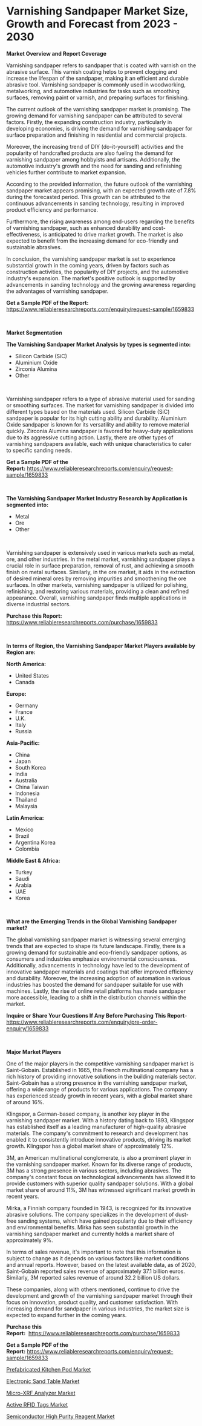 <p><h1>Varnishing Sandpaper Market Size, Growth and Forecast from 2023 - 2030</h1></p><p><strong>Market Overview and Report Coverage</strong></p>
<p><p>Varnishing sandpaper refers to sandpaper that is coated with varnish on the abrasive surface. This varnish coating helps to prevent clogging and increase the lifespan of the sandpaper, making it an efficient and durable abrasive tool. Varnishing sandpaper is commonly used in woodworking, metalworking, and automotive industries for tasks such as smoothing surfaces, removing paint or varnish, and preparing surfaces for finishing.</p><p>The current outlook of the varnishing sandpaper market is promising. The growing demand for varnishing sandpaper can be attributed to several factors. Firstly, the expanding construction industry, particularly in developing economies, is driving the demand for varnishing sandpaper for surface preparation and finishing in residential and commercial projects.</p><p>Moreover, the increasing trend of DIY (do-it-yourself) activities and the popularity of handcrafted products are also fueling the demand for varnishing sandpaper among hobbyists and artisans. Additionally, the automotive industry's growth and the need for sanding and refinishing vehicles further contribute to market expansion.</p><p>According to the provided information, the future outlook of the varnishing sandpaper market appears promising, with an expected growth rate of 7.8% during the forecasted period. This growth can be attributed to the continuous advancements in sanding technology, resulting in improved product efficiency and performance.</p><p>Furthermore, the rising awareness among end-users regarding the benefits of varnishing sandpaper, such as enhanced durability and cost-effectiveness, is anticipated to drive market growth. The market is also expected to benefit from the increasing demand for eco-friendly and sustainable abrasives.</p><p>In conclusion, the varnishing sandpaper market is set to experience substantial growth in the coming years, driven by factors such as construction activities, the popularity of DIY projects, and the automotive industry's expansion. The market's positive outlook is supported by advancements in sanding technology and the growing awareness regarding the advantages of varnishing sandpaper.</p></p>
<p><strong>Get a Sample PDF of the Report:</strong> <a href="https://www.reliableresearchreports.com/enquiry/request-sample/1659833">https://www.reliableresearchreports.com/enquiry/request-sample/1659833</a></p>
<p>&nbsp;</p>
<p><strong>Market Segmentation</strong></p>
<p><strong>The Varnishing Sandpaper Market Analysis by types is segmented into:</strong></p>
<p><ul><li>Silicon Carbide (SiC)</li><li>Aluminium Oxide</li><li>Zirconia Alumina</li><li>Other</li></ul></p>
<p>&nbsp;</p>
<p><p>Varnishing sandpaper refers to a type of abrasive material used for sanding or smoothing surfaces. The market for varnishing sandpaper is divided into different types based on the materials used. Silicon Carbide (SiC) sandpaper is popular for its high cutting ability and durability. Aluminium Oxide sandpaper is known for its versatility and ability to remove material quickly. Zirconia Alumina sandpaper is favored for heavy-duty applications due to its aggressive cutting action. Lastly, there are other types of varnishing sandpapers available, each with unique characteristics to cater to specific sanding needs.</p></p>
<p><strong>Get a Sample PDF of the Report:</strong>&nbsp;<a href="https://www.reliableresearchreports.com/enquiry/request-sample/1659833">https://www.reliableresearchreports.com/enquiry/request-sample/1659833</a></p>
<p>&nbsp;</p>
<p><strong>The Varnishing Sandpaper Market Industry Research by Application is segmented into:</strong></p>
<p><ul><li>Metal</li><li>Ore</li><li>Other</li></ul></p>
<p>&nbsp;</p>
<p><p>Varnishing sandpaper is extensively used in various markets such as metal, ore, and other industries. In the metal market, varnishing sandpaper plays a crucial role in surface preparation, removal of rust, and achieving a smooth finish on metal surfaces. Similarly, in the ore market, it aids in the extraction of desired mineral ores by removing impurities and smoothening the ore surfaces. In other markets, varnishing sandpaper is utilized for polishing, refinishing, and restoring various materials, providing a clean and refined appearance. Overall, varnishing sandpaper finds multiple applications in diverse industrial sectors.</p></p>
<p><strong>Purchase this Report:</strong>&nbsp; <a href="https://www.reliableresearchreports.com/purchase/1659833">https://www.reliableresearchreports.com/purchase/1659833</a></p>
<p>&nbsp;</p>
<p><strong>In terms of Region, the Varnishing Sandpaper Market Players available by Region are:</strong></p>
<p>
    <p> <strong> North America: </strong>
        <ul>
            <li>United States</li>
            <li>Canada</li>
        </ul>
        </p> 
    <p> <strong> Europe: </strong>
        <ul>
            <li>Germany</li>
            <li>France</li>
            <li>U.K.</li>
            <li>Italy</li>
            <li>Russia</li>
        </ul>
        </p> 
    <p> <strong> Asia-Pacific: </strong>
        <ul>
            <li>China</li>
            <li>Japan</li>
            <li>South Korea</li>
            <li>India</li>
            <li>Australia</li>
            <li>China Taiwan</li>
            <li>Indonesia</li>
            <li>Thailand</li>
            <li>Malaysia</li>
        </ul>
        </p> 
    <p> <strong> Latin America: </strong>
        <ul>
            <li>Mexico</li>
            <li>Brazil</li>
            <li>Argentina Korea</li>
            <li>Colombia</li>
        </ul>
        </p> 
    <p> <strong> Middle East & Africa: </strong>
        <ul>
            <li>Turkey</li>
            <li>Saudi</li>
            <li>Arabia</li>
            <li>UAE</li>
            <li>Korea</li>
        </ul>
    </p>
    </p>
<p>&nbsp;</p>
<p><strong>What are the Emerging Trends in the Global Varnishing Sandpaper market?</strong></p>
<p><p>The global varnishing sandpaper market is witnessing several emerging trends that are expected to shape its future landscape. Firstly, there is a growing demand for sustainable and eco-friendly sandpaper options, as consumers and industries emphasize environmental consciousness. Additionally, advancements in technology have led to the development of innovative sandpaper materials and coatings that offer improved efficiency and durability. Moreover, the increasing adoption of automation in various industries has boosted the demand for sandpaper suitable for use with machines. Lastly, the rise of online retail platforms has made sandpaper more accessible, leading to a shift in the distribution channels within the market.</p></p>
<p><strong>Inquire or Share Your Questions If Any Before Purchasing This Report</strong>- <a href="https://www.reliableresearchreports.com/enquiry/pre-order-enquiry/1659833">https://www.reliableresearchreports.com/enquiry/pre-order-enquiry/1659833</a></p>
<p>&nbsp;</p>
<p><strong>Major Market Players</strong></p>
<p><p>One of the major players in the competitive varnishing sandpaper market is Saint-Gobain. Established in 1665, this French multinational company has a rich history of providing innovative solutions in the building materials sector. Saint-Gobain has a strong presence in the varnishing sandpaper market, offering a wide range of products for various applications. The company has experienced steady growth in recent years, with a global market share of around 16%.</p><p>Klingspor, a German-based company, is another key player in the varnishing sandpaper market. With a history dating back to 1893, Klingspor has established itself as a leading manufacturer of high-quality abrasive materials. The company's commitment to research and development has enabled it to consistently introduce innovative products, driving its market growth. Klingspor has a global market share of approximately 12%.</p><p>3M, an American multinational conglomerate, is also a prominent player in the varnishing sandpaper market. Known for its diverse range of products, 3M has a strong presence in various sectors, including abrasives. The company's constant focus on technological advancements has allowed it to provide customers with superior quality sandpaper solutions. With a global market share of around 11%, 3M has witnessed significant market growth in recent years.</p><p>Mirka, a Finnish company founded in 1943, is recognized for its innovative abrasive solutions. The company specializes in the development of dust-free sanding systems, which have gained popularity due to their efficiency and environmental benefits. Mirka has seen substantial growth in the varnishing sandpaper market and currently holds a market share of approximately 9%.</p><p>In terms of sales revenue, it's important to note that this information is subject to change as it depends on various factors like market conditions and annual reports. However, based on the latest available data, as of 2020, Saint-Gobain reported sales revenue of approximately 37.1 billion euros. Similarly, 3M reported sales revenue of around 32.2 billion US dollars.</p><p>These companies, along with others mentioned, continue to drive the development and growth of the varnishing sandpaper market through their focus on innovation, product quality, and customer satisfaction. With increasing demand for sandpaper in various industries, the market size is expected to expand further in the coming years.</p></p>
<p><strong>Purchase this Report:</strong>&nbsp;&nbsp;<a href="https://www.reliableresearchreports.com/purchase/1659833">https://www.reliableresearchreports.com/purchase/1659833</a></p>
<p></p>
<p><strong>Get a Sample PDF of the Report:</strong>&nbsp;<a href="https://www.reliableresearchreports.com/enquiry/request-sample/1659833">https://www.reliableresearchreports.com/enquiry/request-sample/1659833</a></p>
<p><p><a href="https://www.linkedin.com/pulse/prefabricated-kitchen-pod-market-research-report-provides/">Prefabricated Kitchen Pod Market</a></p><p><a href="https://medium.com/@alethaebert2013/electronic-sand-table-market-size-growth-forecast-2023-2030-b5378b1575a4">Electronic Sand Table Market</a></p><p><a href="https://www.linkedin.com/pulse/micro-xrf-analyzer-market-size-share-amp-trends-analysis/">Micro-XRF Analyzer Market</a></p><p><a href="https://medium.com/@cruzdamore75/active-rfid-tags-market-size-growth-forecast-2023-2030-ee767111447f">Active RFID Tags Market</a></p><p><a href="https://github.com/RichRobinson5/Market-Research-Report-List-2/blob/main/semiconductor-high-purity-reagent-market.md">Semiconductor High Purity Reagent Market</a></p></p>